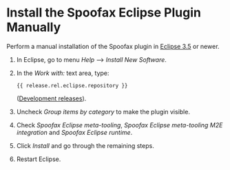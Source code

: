 # Install the Spoofax Eclipse Plugin Manually
Perform a manual installation of the Spoofax plugin in [Eclipse 3.5][1] or newer.

1.  In Eclipse, go to menu _Help_ --> _Install New Software_.
2.  In the _Work with:_ text area, type:

    ```{.text .wrap}
    {{ release.rel.eclipse.repository }}
    ```

    ([Development releases](../../release/develop.md)).

3.  Uncheck _Group items by category_ to make the plugin visible.
4.  Check _Spoofax Eclipse meta-tooling_, _Spoofax Eclipse meta-tooling M2E integration_ and _Spoofax Eclipse runtime_.
5.  Click _Install_ and go through the remaining steps.
6.  Restart Eclipse.

[1]: https://www.eclipse.org/

